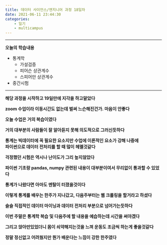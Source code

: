 ```yaml
---
title: 데이터 사이언스/엔지니어 과정 18일차
date: 2021-06-11 23:44:30
categories:
    - 일기
    - multicampus
---
```

___
**오늘의 학습내용**
- 통계학
    - 가설검증
    - 피어슨 상관계수
    - 스피어만 상관계수
- 중간시험
___
**해당 과정을 시작하고 19일만에 지각을 하고말았다**

**zoom 수업이라 이동시간도 없는데 벌써 느슨해진건가.   마음이 안좋다**

**오늘 수업은 거의 복습이였다**

**거의 대부분의 사람들이 잘 알아듣지 못해 의도적으로 그러신듯하다**

**통계는 빅데이터에 꼭 필요한 요소지만 수업에 이론적인 요소가 강해 나중에  
파이썬으로 데이터 전처리를 할 때 많이 헤멜것같다**  

**걱정했던 시험은 역시나 난이도가 그리 높지않았다**  

**파이썬 기초랑 pandas, numpy 관련된 내용이 대부분이여서 무리없이 통과할 수 있었다**  

**통계가 나왔다면 아마도 멘탈이 터졌을것이다**  

**이렇게 통계를 배우는 한주가 지나갔고,  다음주부터는 웹 크롤링을 할거라고 하셨다**  

**슬슬 직접적인 데이터 마이닝과 데이터 전처리 부분으로 넘어가는듯하다**

**이번 주말은 통계학 복습 및 다음주에 할 내용을 예습하는데 시간을 써야겠다**

**그리고 앉아만있었더니 몸이 쇠약해지는것을 느껴 운동도 조금씩 하는게 좋을것같다**

**정말 정신없고 어려웠지만 뭔가 배운다는 느낌이 강한 한주였다**






